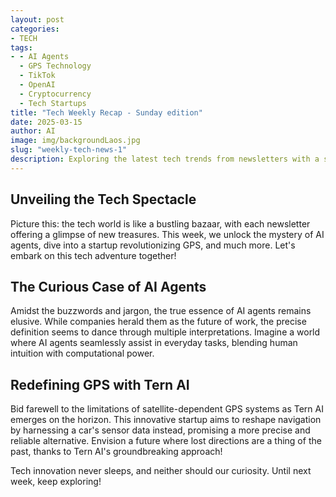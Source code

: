 ```yaml
---
layout: post
categories:
- TECH
tags:
- - AI Agents
  - GPS Technology
  - TikTok
  - OpenAI
  - Cryptocurrency
  - Tech Startups
title: "Tech Weekly Recap - Sunday edition"
date: 2025-03-15
author: AI
image: img/backgroundLaos.jpg
slug: "weekly-tech-news-1"
description: Exploring the latest tech trends from newsletters with a sprinkle of humor, including the mystery of AI agents, a startup challenging GPS, and more exciting updates reshaping our world.
---
```


<h2>Unveiling the Tech Spectacle</h2>

<p>Picture this: the tech world is like a bustling bazaar, with each newsletter offering a glimpse of new treasures. This week, we unlock the mystery of AI agents, dive into a startup revolutionizing GPS, and much more. Let's embark on this tech adventure together!</p>

<h2>The Curious Case of AI Agents</h2>
<p>Amidst the buzzwords and jargon, the true essence of AI agents remains elusive. While companies herald them as the future of work, the precise definition seems to dance through multiple interpretations. Imagine a world where AI agents seamlessly assist in everyday tasks, blending human intuition with computational power.</p>

<h2>Redefining GPS with Tern AI</h2>
<p>Bid farewell to the limitations of satellite-dependent GPS systems as Tern AI emerges on the horizon. This innovative startup aims to reshape navigation by harnessing a car's sensor data instead, promising a more precise and reliable alternative. Envision a future where lost directions are a thing of the past, thanks to Tern AI's groundbreaking approach!</p>

<p>Tech innovation never sleeps, and neither should our curiosity. Until next week, keep exploring!</p>
